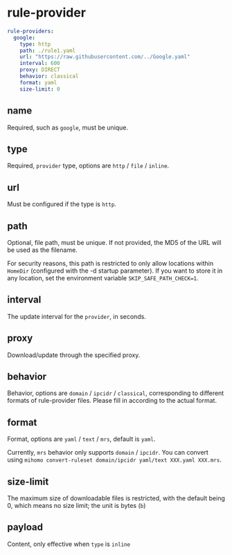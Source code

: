 # rule-provider

```{.yaml linenums="1"}
rule-providers:
  google:
    type: http
    path: ./rule1.yaml
    url: "https://raw.githubusercontent.com/../Google.yaml"
    interval: 600
    proxy: DIRECT
    behavior: classical
    format: yaml
    size-limit: 0
```

## name

Required, such as `google`, must be unique.

## type

Required, `provider` type, options are `http` / `file` / `inline`.

## url

Must be configured if the type is `http`.

## path

Optional, file path, must be unique. If not provided, the MD5 of the URL will be used as the filename.

For security reasons, this path is restricted to only allow locations within `HomeDir` (configured with the -d startup parameter). If you want to store it in any location, set the environment variable `SKIP_SAFE_PATH_CHECK=1`.

## interval

The update interval for the `provider`, in seconds.

## proxy

Download/update through the specified proxy.

## behavior

Behavior, options are `domain` / `ipcidr` / `classical`, corresponding to different formats of rule-provider files. Please fill in according to the actual format.

## format

Format, options are `yaml` / `text` / `mrs`, default is `yaml`.

Currently, `mrs` behavior only supports `domain` / `ipcidr`. You can convert using `mihomo convert-ruleset domain/ipcidr yaml/text XXX.yaml XXX.mrs`.

## size-limit

The maximum size of downloadable files is restricted, with the default being 0, which means no size limit; the unit is bytes (`b`)

## payload

Content, only effective when `type` is `inline`
